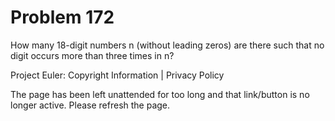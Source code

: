 #   Problem 172

   How many 18-digit numbers n (without leading zeros) are there such that no
   digit occurs more than three times in n?

   Project Euler: Copyright Information | Privacy Policy

   The page has been left unattended for too long and that link/button is no
   longer active. Please refresh the page.
